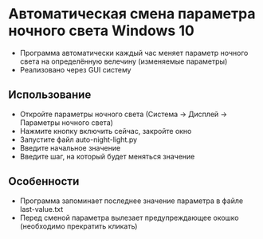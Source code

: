 # Автоматическая смена параметра ночного света Windows 10 
- Программа автоматически каждый час меняет параметр ночного света на определённую велечину (изменяемые параметры)
- Реализовано через GUI систему
## Использование
- Откройте параметры ночного света (Система -> Дисплей -> Параметры ночного света)
- Нажмите кнопку включить сейчас, закройте окно
- Запустите файл auto-night-light.py
- Введите начальное значение
- Введите шаг, на который будет меняться значение

## Особенности
- Программа запоминает последнее значение параметра в файле last-value.txt
- Перед сменой параметра вылезает предупреждающее окошко (необходимо прекратить кликать)
